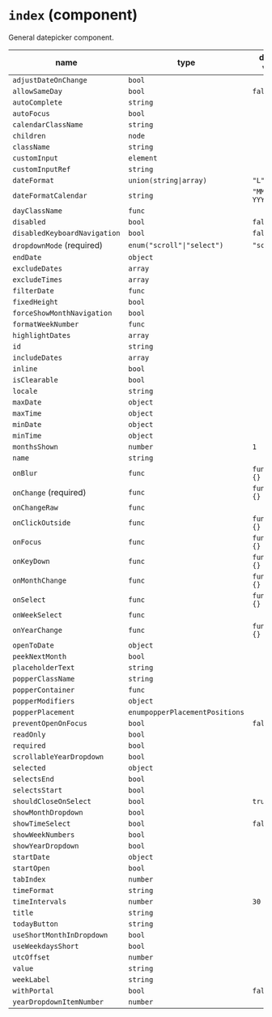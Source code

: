 # `index` (component)

General datepicker component.

| name                         | type                           | default value   | description |
| ---------------------------- | ------------------------------ | --------------- | ----------- |
| `adjustDateOnChange`         | `bool`                         |                 |             |
| `allowSameDay`               | `bool`                         | `false`         |             |
| `autoComplete`               | `string`                       |                 |             |
| `autoFocus`                  | `bool`                         |                 |             |
| `calendarClassName`          | `string`                       |                 |             |
| `children`                   | `node`                         |                 |             |
| `className`                  | `string`                       |                 |             |
| `customInput`                | `element`                      |                 |             |
| `customInputRef`             | `string`                       |                 |             |
| `dateFormat`                 | `union(string\|array)`         | `"L"`           |             |
| `dateFormatCalendar`         | `string`                       | `"MMMM YYYY"`   |             |
| `dayClassName`               | `func`                         |                 |             |
| `disabled`                   | `bool`                         | `false`         |             |
| `disabledKeyboardNavigation` | `bool`                         | `false`         |             |
| `dropdownMode` (required)    | `enum("scroll"\|"select")`     | `"scroll"`      |             |
| `endDate`                    | `object`                       |                 |             |
| `excludeDates`               | `array`                        |                 |             |
| `excludeTimes`               | `array`                        |                 |             |
| `filterDate`                 | `func`                         |                 |             |
| `fixedHeight`                | `bool`                         |                 |             |
| `forceShowMonthNavigation`   | `bool`                         |                 |             |
| `formatWeekNumber`           | `func`                         |                 |             |
| `highlightDates`             | `array`                        |                 |             |
| `id`                         | `string`                       |                 |             |
| `includeDates`               | `array`                        |                 |             |
| `inline`                     | `bool`                         |                 |             |
| `isClearable`                | `bool`                         |                 |             |
| `locale`                     | `string`                       |                 |             |
| `maxDate`                    | `object`                       |                 |             |
| `maxTime`                    | `object`                       |                 |             |
| `minDate`                    | `object`                       |                 |             |
| `minTime`                    | `object`                       |                 |             |
| `monthsShown`                | `number`                       | `1`             |             |
| `name`                       | `string`                       |                 |             |
| `onBlur`                     | `func`                         | `function() {}` |             |
| `onChange` (required)        | `func`                         | `function() {}` |             |
| `onChangeRaw`                | `func`                         |                 |             |
| `onClickOutside`             | `func`                         | `function() {}` |             |
| `onFocus`                    | `func`                         | `function() {}` |             |
| `onKeyDown`                  | `func`                         | `function() {}` |             |
| `onMonthChange`              | `func`                         | `function() {}` |             |
| `onSelect`                   | `func`                         | `function() {}` |             |
| `onWeekSelect`               | `func`                         |                 |             |
| `onYearChange`               | `func`                         | `function() {}` |             |
| `openToDate`                 | `object`                       |                 |             |
| `peekNextMonth`              | `bool`                         |                 |             |
| `placeholderText`            | `string`                       |                 |             |
| `popperClassName`            | `string`                       |                 |             |
| `popperContainer`            | `func`                         |                 |             |
| `popperModifiers`            | `object`                       |                 |             |
| `popperPlacement`            | `enumpopperPlacementPositions` |                 |             |
| `preventOpenOnFocus`         | `bool`                         | `false`         |             |
| `readOnly`                   | `bool`                         |                 |             |
| `required`                   | `bool`                         |                 |             |
| `scrollableYearDropdown`     | `bool`                         |                 |             |
| `selected`                   | `object`                       |                 |             |
| `selectsEnd`                 | `bool`                         |                 |             |
| `selectsStart`               | `bool`                         |                 |             |
| `shouldCloseOnSelect`        | `bool`                         | `true`          |             |
| `showMonthDropdown`          | `bool`                         |                 |             |
| `showTimeSelect`             | `bool`                         | `false`         |             |
| `showWeekNumbers`            | `bool`                         |                 |             |
| `showYearDropdown`           | `bool`                         |                 |             |
| `startDate`                  | `object`                       |                 |             |
| `startOpen`                  | `bool`                         |                 |             |
| `tabIndex`                   | `number`                       |                 |             |
| `timeFormat`                 | `string`                       |                 |             |
| `timeIntervals`              | `number`                       | `30`            |             |
| `title`                      | `string`                       |                 |             |
| `todayButton`                | `string`                       |                 |             |
| `useShortMonthInDropdown`    | `bool`                         |                 |             |
| `useWeekdaysShort`           | `bool`                         |                 |             |
| `utcOffset`                  | `number`                       |                 |             |
| `value`                      | `string`                       |                 |             |
| `weekLabel`                  | `string`                       |                 |             |
| `withPortal`                 | `bool`                         | `false`         |             |
| `yearDropdownItemNumber`     | `number`                       |                 |             |
